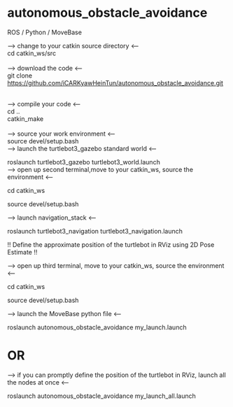 # autonomous_obstacle_avoidance
ROS / Python / MoveBase 

--> change to your catkin source directory <--  
cd catkin_ws/src  
<br/>
--> download the code <--  <br/>
git clone https://github.com/iCARKyawHeinTun/autonomous_obstacle_avoidance.git  
<br/>

--> compile your code <--  <br/>
cd ..  <br/>
catkin_make  
<br/>
--> source your work environment <--  
source devel/setup.bash
<br/>
--> launch the turtlebot3_gazebo standard world <--

roslaunch turtlebot3_gazebo turtlebot3_world.launch
<br/>
--> open up second terminal,move to your catkin_ws, source the environment <--

cd catkin_ws

source devel/setup.bash
<br/>

--> launch navigation_stack <--

roslaunch turtlebot3_navigation turtlebot3_navigation.launch

!! Define the approximate position of the turtlebot in RViz using 2D Pose Estimate !!
<br/>

--> open up third terminal, move to your catkin_ws, source the environment <--

cd catkin_ws

source devel/setup.bash
<br/>

--> launch the MoveBase python file <--

roslaunch autonomous_obstacle_avoidance my_launch.launch
<br/>

# OR
--> if you can promptly define the position of the turtlebot in RViz, launch all the nodes at once <--

roslaunch autonomous_obstacle_avoidance my_launch_all.launch
